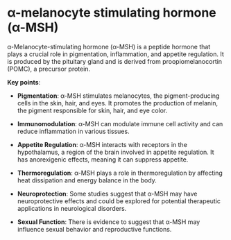 [//]: # (
source: gpt-3 + jph editing
abbr: α-MSH
tags: peptides hormones
)

# α-melanocyte stimulating hormone (α-MSH)

α-Melanocyte-stimulating hormone (α-MSH) is a peptide hormone that plays a crucial role in pigmentation, inflammation, and appetite regulation. It is produced by the pituitary gland and is derived from proopiomelanocortin (POMC), a precursor protein.

**Key points**:

* **Pigmentation**: α-MSH stimulates melanocytes, the pigment-producing cells in the skin, hair, and eyes. It promotes the production of melanin, the pigment responsible for skin, hair, and eye color.

* **Immunomodulation**: α-MSH can modulate immune cell activity and can reduce inflammation in various tissues.

* **Appetite Regulation**: α-MSH interacts with receptors in the hypothalamus, a region of the brain involved in appetite regulation. It has anorexigenic effects, meaning it can suppress appetite.

* **Thermoregulation**: α-MSH plays a role in thermoregulation by affecting heat dissipation and energy balance in the body.

* **Neuroprotection**: Some studies suggest that α-MSH may have neuroprotective effects and could be explored for potential therapeutic applications in neurological disorders.

* **Sexual Function**: There is evidence to suggest that α-MSH may influence sexual behavior and reproductive functions.

